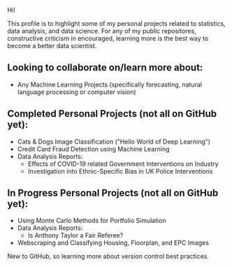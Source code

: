 Hi! 

This profile is to highlight some of my personal projects related to statistics, data analysis, and data science.
For any of my public repositores, constructive criticism in encouraged, learning more is the best way to become a better data scientist.

## Looking to collaborate on/learn more about:
- Any Machine Learning Projects (specifically forecasting, natural language processing or computer vision)

## Completed Personal Projects (not all on GitHub yet):
- Cats & Dogs Image Classification ("Hello World of Deep Learning")
- Credit Card Fraud Detection using Machine Learning
- Data Analysis Reports:
  	- Effects of COVID-19 related Government Interventions on Industry
	- Investigation into Ethnic-Specific Bias in UK Police Interventions
## In Progress Personal Projects (not all on GitHub yet):
- Using Monte Carlo Methods for Portfolio Simulation
- Data Analysis Reports:
	- Is Anthony Taylor a Fair Referee?
- Webscraping and Classifying Housing, Floorplan, and EPC Images


New to GitHub, so learning more about version control best practices.

<!--
**olliew5/olliew5** is a ✨ _special_ ✨ repository because its `README.md` (this file) appears on your GitHub profile.

Here are some ideas to get you started:

- 🔭 I’m currently working on ...
- 🌱 I’m currently learning ...
- 👯 I’m looking to collaborate on ...
- 🤔 I’m looking for help with ...
- 💬 Ask me about ...
- 📫 How to reach me: ...
- 😄 Pronouns: ...
- ⚡ Fun fact: ...
-->
